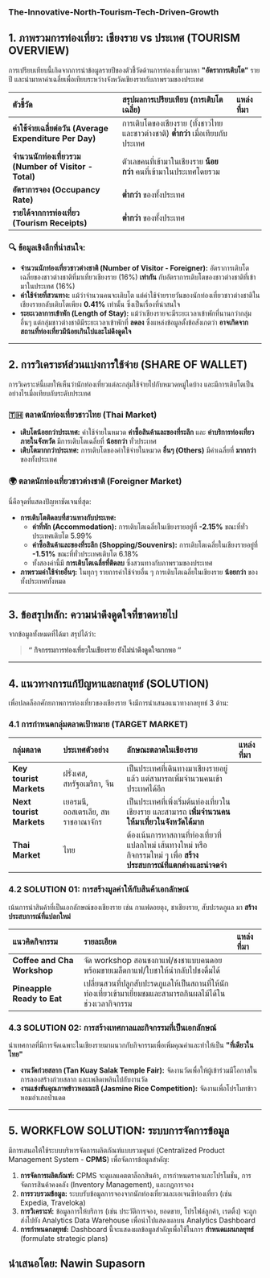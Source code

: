 ### The-Innovative-North-Tourism-Tech-Driven-Growth


## 1. ภาพรวมการท่องเที่ยว: เชียงราย vs ประเทศ (TOURISM OVERVIEW)

การเปรียบเทียบนี้เกิดจากการนำข้อมูลรายปีของตัวชี้วัดด้านการท่องเที่ยวมาหา **"อัตราการเติบโต"** รายปี และนำมาหาค่าเฉลี่ยเพื่อเทียบระหว่างจังหวัดเชียงรายกับภาพรวมของประเทศ

| ตัวชี้วัด | สรุปผลการเปรียบเทียบ (การเติบโตเฉลี่ย) | แหล่งที่มา |
| :--- | :--- | :--- |
| **ค่าใช้จ่ายเฉลี่ยต่อวัน (Average Expenditure Per Day)** | การเติบโตของเชียงราย (ทั้งชาวไทยและชาวต่างชาติ) **ต่ำกว่า** เมื่อเทียบกับประเทศ | |
| **จำนวนนักท่องเที่ยวรวม (Number of Visitor - Total)** | ตัวเลขคนที่เข้ามาในเชียงราย **น้อยกว่า** คนที่เข้ามาในประเทศโดยรวม | |
| **อัตราการจอง (Occupancy Rate)** | **ต่ำกว่า** ของทั้งประเทศ | |
| **รายได้จากการท่องเที่ยว (Tourism Receipts)** | **ต่ำกว่า** ของทั้งประเทศ | |

### 🔍 ข้อมูลเชิงลึกที่น่าสนใจ:

*   **จำนวนนักท่องเที่ยวชาวต่างชาติ (Number of Visitor - Foreigner):** อัตราการเติบโตเฉลี่ยของชาวต่างชาติที่มาเที่ยวเชียงราย (16%) **เท่ากัน** กับอัตราการเติบโตของชาวต่างชาติที่เข้ามาในประเทศ (16%)
*   **ค่าใช้จ่ายที่สวนทาง:** แม้ว่าจำนวนคนจะเติบโต แต่ค่าใช้จ่ายรายวันของนักท่องเที่ยวชาวต่างชาติในเชียงรายกลับเติบโตเพียง **0.41%** เท่านั้น ซึ่งเป็นเรื่องที่น่าสนใจ
*   **ระยะเวลาการเข้าพัก (Length of Stay):** แม้ว่าเชียงรายจะมีระยะเวลาเข้าพักที่นานกว่ากลุ่มอื่นๆ แต่กลุ่มชาวต่างชาติมีระยะเวลาเข้าพักที่ **ลดลง** ซึ่งแหล่งข้อมูลตั้งข้อสังเกตว่า **อาจเกิดจากสถานที่ท่องเที่ยวมีน้อยเกินไปและไม่ดึงดูดใจ**

---

## 2. การวิเคราะห์ส่วนแบ่งการใช้จ่าย (SHARE OF WALLET)

การวิเคราะห์นี้เผยให้เห็นว่านักท่องเที่ยวแต่ละกลุ่มใช้จ่ายไปกับหมวดหมู่ใดบ้าง และมีการเติบโตเป็นอย่างไรเมื่อเทียบกับระดับประเทศ

### 🇹🇭 ตลาดนักท่องเที่ยวชาวไทย (Thai Market)

*   **เติบโตน้อยกว่าประเทศ:** ค่าใช้จ่ายในหมวด **ค่าซื้อสินค้าและของที่ระลึก** และ **ค่าบริการท่องเที่ยวภายในจังหวัด** มีการเติบโตเฉลี่ยที่ **น้อยกว่า** ทั่วประเทศ
*   **เติบโตมากกว่าประเทศ:** การเติบโตของค่าใช้จ่ายในหมวด **อื่นๆ (Others)** มีค่าเฉลี่ยที่ **มากกว่า** ของทั้งประเทศ

### 🌍 ตลาดนักท่องเที่ยวชาวต่างชาติ (Foreigner Market)

นี่คือจุดที่แสดงปัญหาชัดเจนที่สุด:

*   **การเติบโตติดลบที่สวนทางกับประเทศ:**
    *   **ค่าที่พัก (Accommodation):** การเติบโตเฉลี่ยในเชียงรายอยู่ที่ **-2.15%** ขณะที่ทั่วประเทศเติบโต 5.99%
    *   **ค่าซื้อสินค้าและของที่ระลึก (Shopping/Souvenirs):** การเติบโตเฉลี่ยในเชียงรายอยู่ที่ **-1.51%** ขณะที่ทั่วประเทศเติบโต 6.18%
    *   ทั้งสองค่านี้มี **การเติบโตเฉลี่ยที่ติดลบ** ซึ่งสวนทางกับภาพรวมของประเทศ
*   **ภาพรวมค่าใช้จ่ายอื่นๆ:** ในทุกๆ รายการค่าใช้จ่ายอื่น ๆ การเติบโตเฉลี่ยในเชียงราย **น้อยกว่า** ของทั้งประเทศทั้งหมด

---

## 3. ข้อสรุปหลัก: ความน่าดึงดูดใจที่ขาดหายไป

จากข้อมูลทั้งหมดที่ได้มา สรุปได้ว่า:

> **“ กิจกรรมการท่องเที่ยวในเชียงราย ยังไม่น่าดึงดูดใจมากพอ ”**

---

## 4. แนวทางการแก้ปัญหาและกลยุทธ์ (SOLUTION)

เพื่อปลดล็อกศักยภาพการท่องเที่ยวของเชียงราย จึงมีการนำเสนอแนวทางกลยุทธ์ 3 ด้าน:

### 4.1 การกำหนดกลุ่มตลาดเป้าหมาย (TARGET MARKET)

| กลุ่มตลาด | ประเทศตัวอย่าง | ลักษณะตลาดในเชียงราย | แหล่งที่มา |
| :--- | :--- | :--- | :--- |
| **Key tourist Markets** | ฝรั่งเศส, สหรัฐอเมริกา, จีน | เป็นประเทศที่เดินทางมาเชียงรายอยู่แล้ว แต่สามารถเพิ่มจำนวนคนเข้าประเทศได้อีก | |
| **Next tourist Markets** | เยอรมนี, ออสเตรเลีย, สหราชอาณาจักร | เป็นประเทศที่เพิ่งเริ่มต้นท่องเที่ยวในเชียงราย และสามารถ **เพิ่มจำนวนคนให้มาเที่ยวในจังหวัดได้มาก** | |
| **Thai Market** | ไทย | ต้องเน้นการหาสถานที่ท่องเที่ยวที่แปลกใหม่ เส้นทางใหม่ หรือกิจกรรมใหม่ ๆ เพื่อ **สร้างประสบการณ์ที่แตกต่างและน่าจดจำ** | |

### 4.2 SOLUTION 01: การสร้างมูลค่าให้กับสินค้าเอกลักษณ์

เน้นการนำสินค้าที่เป็นเอกลักษณ์ของเชียงราย เช่น กาแฟดอยตุง, ชาเชียงราย, สับปะรดภูแล มา **สร้างประสบการณ์ที่แปลกใหม่**

| แนวคิดกิจกรรม | รายละเอียด | แหล่งที่มา |
| :--- | :--- | :--- |
| **Coffee and Cha Workshop** | จัด workshop สอนชงกาแฟ/ชงชาแบบคนดอย พร้อมขายเมล็ดกาแฟ/ใบชาให้นำกลับไปชงดื่มได้ | |
| **Pineapple Ready to Eat** | เปลี่ยนสวนที่ปลูกสับปะรดภูแลให้เป็นสถานที่ให้นักท่องเที่ยวเข้ามาเยี่ยมชมและสามารถกินผลไม้ได้ในช่วงเวลากิจกรรม | |

### 4.3 SOLUTION 02: การสร้างเทศกาลและกิจกรรมที่เป็นเอกลักษณ์

นำเทศกาลที่มีการจัดเฉพาะในเชียงรายมาผนวกกับกิจกรรมเพื่อเพิ่มคุณค่าและทำให้เป็น **"ที่เดียวในไทย"**

*   **งานวัดก๋วยสลาก (Tan Kuay Salak Temple Fair):** จัดงานวัดเพื่อให้ผู้เข้าร่วมมีโอกาสในการลองสร้างก๋วยสลาก และเพลิดเพลินไปกับงานวัด
*   **งานแข่งขันคุณภาพข้าวหอมมะลิ (Jasmine Rice Competition):** จัดงานเพื่อโปรโมทข้าวหอมอำเภอป่าแดด

---

## 5. WORKFLOW SOLUTION: ระบบการจัดการข้อมูล

มีการเสนอให้ใช้ระบบบริหารจัดการผลิตภัณฑ์แบบรวมศูนย์ (Centralized Product Management System - **CPMS**) เพื่อจัดการข้อมูลสำคัญ:

1.  **การจัดการผลิตภัณฑ์:** CPMS จะดูแลแคตตาล็อกสินค้า, การกำหนดราคาและโปรโมชั่น, การจัดการสินค้าคงคลัง (Inventory Management), และกฎการจอง
2.  **การรวบรวมข้อมูล:** ระบบรับข้อมูลการจองจากนักท่องเที่ยวและเอเจนซีท่องเที่ยว (เช่น Expedia, Traveloka)
3.  **การวิเคราะห์:** ข้อมูลการให้บริการ (เช่น ประวัติการจอง, ยอดขาย, โปรไฟล์ลูกค้า, เรตติ้ง) จะถูกส่งไปยัง Analytics Data Warehouse เพื่อนำไปแสดงผลบน Analytics Dashboard
4.  **การกำหนดกลยุทธ์:** Dashboard นี้จะแสดงผลข้อมูลสำคัญเพื่อใช้ในการ **กำหนดแผนกลยุทธ์** (formulate strategic plans)

**นำเสนอโดย:** Nawin Supasorn
---
